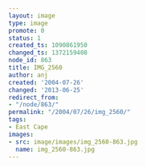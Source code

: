 ```yaml
---
layout: image
type: image
promote: 0
status: 1
created_ts: 1090861950
changed_ts: 1372159408
node_id: 863
title: IMG_2560
author: anj
created: '2004-07-26'
changed: '2013-06-25'
redirect_from:
- "/node/863/"
permalink: "/2004/07/26/img_2560/"
tags:
- East Cape
images:
- src: image/images/img_2560-863.jpg
  name: img_2560-863.jpg
---
```



